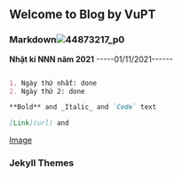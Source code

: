 ## Welcome to Blog by VuPT

### Markdown![44873217_p0](https://user-images.githubusercontent.com/77707528/139784822-cf82c030-b147-4679-a26a-e51cc4ebc546.jpg)

**Nhật kí NNN năm 2021** -----01/11/2021------
```markdown

1. Ngày thứ nhất: done
2. Ngày thứ 2: done

**Bold** and _Italic_ and `Code` text

[Link](url) and 
```
[Image](![no-nut-november-1](https://user-images.githubusercontent.com/77707528/139785552-84ad3de2-f727-4100-91c4-fcc3dcd009d2.jpg))
### Jekyll Themes
